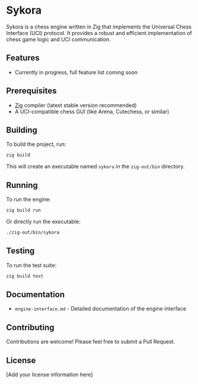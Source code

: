 # Sykora

Sykora is a chess engine written in Zig that implements the Universal Chess Interface (UCI) protocol. It provides a robust and efficient implementation of chess game logic and UCI communication.

## Features

- Currently in progress, full feature list coming soon

## Prerequisites

- [Zig](https://ziglang.org/) compiler (latest stable version recommended)
- A UCI-compatible chess GUI (like Arena, Cutechess, or similar)

## Building

To build the project, run:

```bash
zig build
```

This will create an executable named `sykora` in the `zig-out/bin` directory.

## Running

To run the engine:

```bash
zig build run
```

Or directly run the executable:

```bash
./zig-out/bin/sykora
```

## Testing

To run the test suite:

```bash
zig build test
```

## Documentation

- `engine-interface.md` - Detailed documentation of the engine interface

## Contributing

Contributions are welcome! Please feel free to submit a Pull Request.

## License

[Add your license information here]
